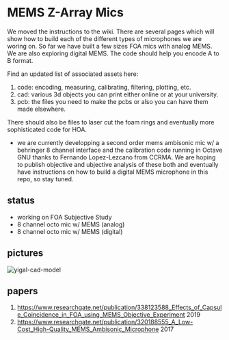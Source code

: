 # MEMS Z-Array Mics

We moved the instructions to the wiki. There are several pages which will show how to build each of the different types of microphones we are woring on. So far we have built a few sizes FOA mics with analog MEMS. We are also exploring digital MEMS. The code should help you encode A to B format.

Find an updated list of associated assets here:

1. code: encoding, measuring, calibrating, filtering, plotting, etc.
2. cad: various 3d objects you can print either online or at your university.
3. pcb: the files you need to make the pcbs or also you can have them made elsewhere.

There should also be files to laser cut the foam rings and eventually more sophisticated code for HOA.

* we are currently developping a second order mems ambisonic mic w/ a behringer 8 channel interface and the calibration code running in Octave GNU thanks to Fernando Lopez-Lezcano from CCRMA. We are hoping to publish objective and ubjective analysis of these both and eventually have instructions on how to build a digital MEMS microphone in this repo, so stay tuned. 

## status
* working on FOA Subjective Study
* 8 channel octo mic w/ MEMS (analog)
* 8 channel octo mic w/ MEMS (digital)

## pictures

![yigal-cad-model](https://raw.githubusercontent.com/wiki/gzalles/ambisonics-z-array/img/yigal_mark2_crop.JPG)

## papers
1) https://www.researchgate.net/publication/338123588_Effects_of_Capsule_Coincidence_in_FOA_using_MEMS_Objective_Experiment 2019 
2) https://www.researchgate.net/publication/320188555_A_Low-Cost_High-Quality_MEMS_Ambisonic_Microphone 2017 
